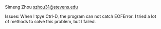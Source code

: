 Simeng Zhou szhou31@stevens.edu

Issues: When I tpye Ctrl-D, the program can not catch EOFError. I tried a lot of methods to solve this problem, but I failed.